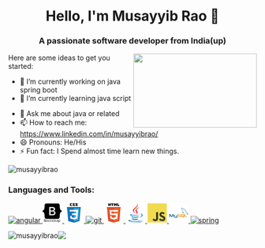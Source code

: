 ### 
<h1 align="center">Hello, I'm Musayyib Rao 👋 </h1>

<h3 align="center">A passionate software developer from India(up)</h3>
   <img align="right" width="250px" height="150px" src="https://i.imgur.com/ArNFQ.gif" />

Here are some ideas to get you started:

- 🔭 I’m currently working on java spring boot
- 🌱 I’m currently learning java script
<!--
- 👯 I’m looking to collaborate on 
- 🤔 I’m looking for help with 
-->
- 💬 Ask me about java or related
- 📫 How to reach me: https://www.linkedin.com/in/musayyibrao/
- 😄 Pronouns: He/His
- ⚡ Fun fact: I Spend almost time learn new things.




<p align="left"> <img src="https://komarev.com/ghpvc/?username=musayyibrao&label=Profile%20views&color=0e75b6&style=flat" alt="musayyibrao" /> </p>


<h3 align="left">Languages and Tools:</h3>
<p align="left"> <a href="https://angular.io" target="_blank" rel="noreferrer"> <img src="https://angular.io/assets/images/logos/angular/angular.svg" alt="angular" width="40" height="40"/> </a> <a href="https://getbootstrap.com" target="_blank" rel="noreferrer"> <img src="https://raw.githubusercontent.com/devicons/devicon/master/icons/bootstrap/bootstrap-plain-wordmark.svg" alt="bootstrap" width="40" height="40"/> </a> <a href="https://www.w3schools.com/css/" target="_blank" rel="noreferrer"> <img src="https://raw.githubusercontent.com/devicons/devicon/master/icons/css3/css3-original-wordmark.svg" alt="css3" width="40" height="40"/> </a> <a href="https://git-scm.com/" target="_blank" rel="noreferrer"> <img src="https://www.vectorlogo.zone/logos/git-scm/git-scm-icon.svg" alt="git" width="40" height="40"/> </a> <a href="https://www.w3.org/html/" target="_blank" rel="noreferrer"> <img src="https://raw.githubusercontent.com/devicons/devicon/master/icons/html5/html5-original-wordmark.svg" alt="html5" width="40" height="40"/> </a> <a href="https://www.java.com" target="_blank" rel="noreferrer"> <img src="https://raw.githubusercontent.com/devicons/devicon/master/icons/java/java-original.svg" alt="java" width="40" height="40"/> </a> <a href="https://developer.mozilla.org/en-US/docs/Web/JavaScript" target="_blank" rel="noreferrer"> <img src="https://raw.githubusercontent.com/devicons/devicon/master/icons/javascript/javascript-original.svg" alt="javascript" width="40" height="40"/> </a> <a href="https://www.mysql.com/" target="_blank" rel="noreferrer"> <img src="https://raw.githubusercontent.com/devicons/devicon/master/icons/mysql/mysql-original-wordmark.svg" alt="mysql" width="40" height="40"/> </a> <a href="https://spring.io/" target="_blank" rel="noreferrer"> <img src="https://www.vectorlogo.zone/logos/springio/springio-icon.svg" alt="spring" width="40" height="40"/> </a> </p>

<p ><img align="left" src="https://github-readme-stats.vercel.app/api/top-langs?username=musayyibrao&show_icons=true&locale=en&layout=compact" alt="musayyibrao" /></p>

<img src="https://github-readme-stats.vercel.app/api?username=MusayyibRao&&show_icons=true&title_color=FF0000&icon_color=FFFFFF&text_color=000000&bg_color=C0C0C0"/>

